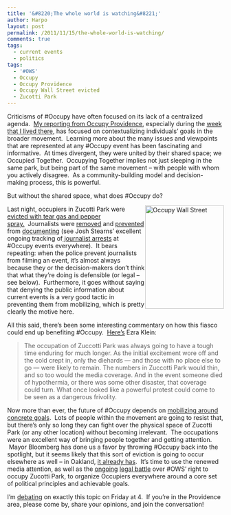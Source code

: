 ```yaml
---
title: '&#8220;The whole world is watching&#8221;'
author: Harpo
layout: post
permalink: /2011/11/15/the-whole-world-is-watching/
comments: true
tags:
  - current events
  - politics
tags:
  - '#OWS'
  - Occupy
  - Occupy Providence
  - Occupy Wall Street evicted
  - Zucotti Park
---
```

Criticisms of #Occupy have often focused on its lack of a centralized agenda.  <a href="http://www.harpojaeger.com/2011/10/17/occupy-providence-this-is-what-an-activist-dreams-about/" target="_blank">My reporting from Occupy Providence</a>, especially during the <a href="http://www.harpojaeger.com/2011/10/19/my-first-night-at-occupy-providence/" target="_blank">week that I lived there</a>, has focused on contextualizing individuals&#8217; goals in the broader movement.  Learning more about the many issues and viewpoints that are represented at any #Occupy event has been fascinating and informative.  At times divergent, they were united by their shared space; we Occupied Together.  Occupying Together implies not just sleeping in the same park, but being part of the same movement – with people with whom you actively disagree.  As a community-building model and decision-making process, this is powerful.

But without the shared space, what does #Occupy do?
<div style="float:right;">
<a title="Occupy Wall Street by mr. nightshade, on Flickr" href="http://www.flickr.com/photos/carnivillain/6246880697/">
<img title="Unfortunately no longer true | photo by Flickr user carnivillain (CC BY-NC-ND 2.0)" src="http://farm7.static.flickr.com/6168/6246880697_5b27db5e6b_m.jpg" alt="Occupy Wall Street" width="183" height="240" />
</a>
</div>

Last night, occupiers in Zucotti Park were <a href="http://www.nytimes.com/2011/11/16/nyregion/police-begin-clearing-zuccotti-park-of-protesters.html?hp" target="_blank">evicted with tear gas and pepper spray.</a>  Journalists were <a href="http://twitter.com/#!/mbrownerhamlin/status/136439296218501120" target="_blank">removed</a> and <a href="https://twitter.com/#!/owslibrary/status/136345944693280768" target="_blank">prevented</a> from <a href="http://twitter.com/#!/tcpuente/status/136438988767629312" target="_blank">documenting</a> (see Josh Stearns&#8217; excellent ongoing tracking of<a href="http://storify.com/jcstearns/tracking-journalist-arrests-during-the-occupy-prot" target="_blank"> journalist arrests</a> at #Occupy events everywhere).  It bears repeating: when the police prevent journalists from filming an event, it&#8217;s almost always because they or the decision-makers don&#8217;t think that what they&#8217;re doing is defensible (or legal – see below).  Furthermore, it goes without saying that denying the public information about current events is a very good tactic in preventing them from mobilizing, which is pretty clearly the motive here.

All this said, there&#8217;s been some interesting commentary on how this fiasco could end up benefiting #Occupy.  <a href="http://www.washingtonpost.com/blogs/ezra-klein/post/did-bloomberg-do-occupy-wall-street-a-favor/2011/08/25/gIQAvQURON_blog.html#pagebreak" target="_blank">Here&#8217;s</a> Ezra Klein:

> The occupation of Zuccotti Park was always going to have a tough time enduring for much longer. As the initial excitement wore off and the cold crept in, only the diehards &#8212; and those with no place else to go &#8212; were likely to remain. The numbers in Zuccotti Park would thin, and so too would the media coverage. And in the event someone died of hypothermia, or there was some other disaster, that coverage could turn. What once looked like a powerful protest could come to be seen as a dangerous frivolity.

Now more than ever, the future of #Occupy depends on <a href="http://www.harpojaeger.com/2011/11/11/oakland-keystone-xl-and-the-future-of-occupy/" target="_blank">mobilizing around concrete goals</a>.  Lots of people within the movement are going to resist that, but there&#8217;s only so long they can fight over the physical space of Zucotti Park (or any other location) without becoming irrelevant.  The occupations were an excellent way of bringing people together and getting attention.  Mayor Bloomberg has done us a favor by throwing #Occupy back into the spotlight, but it seems likely that this sort of eviction is going to occur elsewhere as well – in Oakland, <a href="http://www.telegraph.co.uk/news/worldnews/northamerica/usa/8890616/Police-evict-Occupy-Oakland-protesters.html" target="_blank">it already has</a>.  It&#8217;s time to use the renewed media attention, as well as the <a href="https://twitter.com/#!/ragreenecnn/status/136454217400467456" target="_blank">ongoing</a> <a href="http://thinkprogress.org/justice/2011/11/15/368664/breaking-bloomberg-served-with-temporary-restraining-order-requiring-reopening-of-zuccotti-park-to-protesters-at-750am/" target="_blank">legal battle</a> over #OWS&#8217; right to occupy Zucotti Park, to organize Occupiers everywhere around a core set of political principles and achievable goals.

I&#8217;m <a href="http://www.facebook.com/event.php?eid=139277559509605" target="_blank">debating</a> on exactly this topic on Friday at 4.  If you&#8217;re in the Providence area, please come by, share your opinions, and join the conversation!